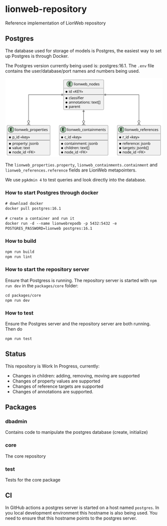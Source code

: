 # lionweb-repository
Reference implementation of LionWeb repository

## Postgres
The database used for storage of models is Postgres, 
the easiest way to set up Postgres is through Docker.

The Postgres version currently being used is: postgres:16.1.
The `.env` file contains the user/database/port names and numbers being used.

![picture of database schema](docs/database-schema.svg "Database Schema")

The `lionweb_properties.property`, `lionweb_containments.containment` and `lionweb_references.reference` 
fields are LionWeb metapointers.

We use `pgAdmin 4` to test queries and look directly into the database. 

### How to start Postgres through docker

```
# download docker
docker pull postgres:16.1

# create a container and run it
docker run -d --name lionwebrepodb -p 5432:5432 -e POSTGRES_PASSWORD=lionweb postgres:16.1
```

### How to build

```
npm run build
npm run lint
```

### How to start the repository server
Ensure that Postgress is running.
The repository server is started with `npm run dev` in  the `packages/core` folder:

```
cd packages/core
npm run dev
```

### How to test
Ensure the Postgres server and the repository server are both running.
Then do

```
npm run test
```

## Status
This repository is Work In Progress, currently:
- Changes in children: adding, removing, moving are supported
- Changes of property values are supported
- Changes of reference targets are supported
- Changes of annotations are supported.
 
##  Packages

### dbadmin
Contains code to manipulate the postgres database (create, initialize)

### core
The core repository

### test
Tests for the core package

## CI
In GitHub actions a postgres server is started on a host named `postgres`.
In you local development environment this hostname is also being used.
You need to ensure that this hostname points to the postgres server. 
